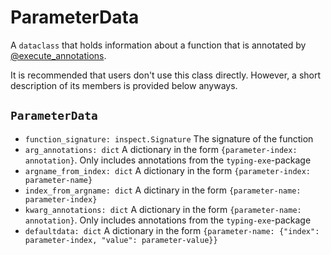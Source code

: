 # ParameterData

A `dataclass` that holds information about a function that is annotated by 
[@execute_annotations](https://snimu.github.io/typing-exe/execute_annotations/).

It is recommended that users don't use this class directly. However, a short description of its 
members is provided below anyways.


## `ParameterData`

- `function_signature: inspect.Signature` The signature of the function 
- `arg_annotations: dict` A dictionary in the form `{parameter-index: annotation}`. Only includes annotations from 
the `typing-exe`-package
- `argname_from_index: dict` A dictionary in the form `{parameter-index: parameter-name}`
- `index_from_argname: dict` A dictinary in the form `{parameter-name: parameter-index}`
- `kwarg_annotations: dict` A dictionary in the form `{parameter-name: annotation}`. Only includes annotations from
the `typing-exe`-package
- `defaultdata: dict` A dictionary in the form `{parameter-name: {"index": parameter-index, "value": parameter-value}}`
